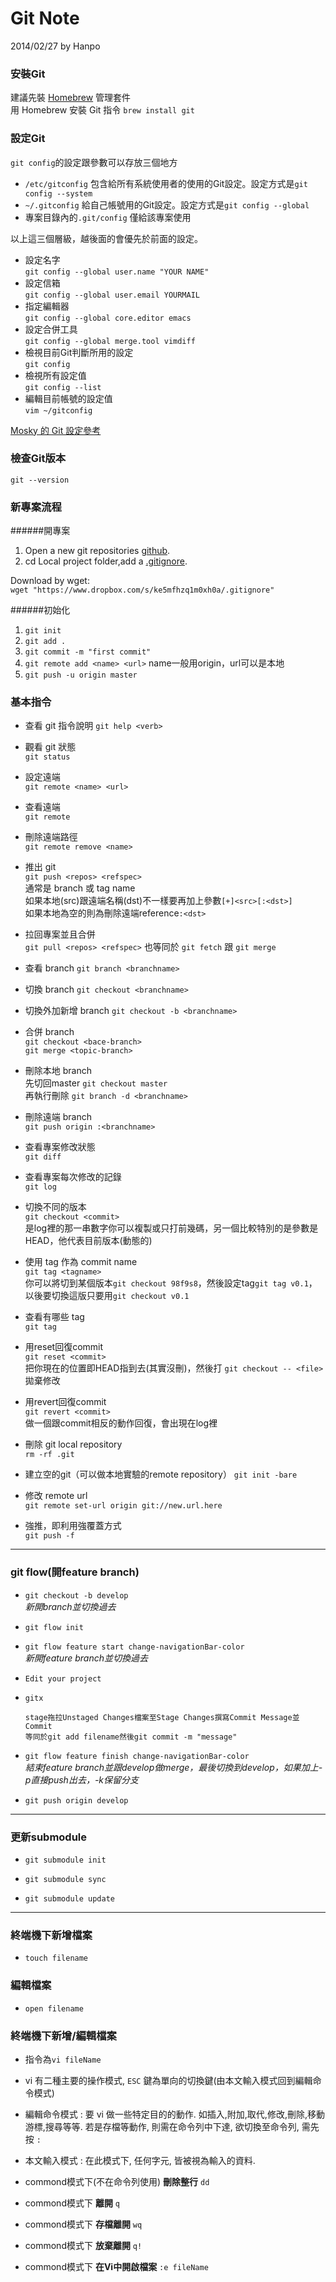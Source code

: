 # Git Note

2014/02/27 by Hanpo 

### 安裝Git

建議先裝 [Homebrew](http://brew.sh/) 管理套件  
用 Homebrew 安裝 Git 指令 `brew install git`

### 設定Git

`git config`的設定跟參數可以存放三個地方  

* `/etc/gitconfig` 包含給所有系統使用者的使用的Git設定。設定方式是`git config --system`  
* `~/.gitconfig` 給自己帳號用的Git設定。設定方式是`git config --global` 
* 專案目錄內的`.git/config` 僅給該專案使用

以上這三個層級，越後面的會優先於前面的設定。

* 設定名字  
`git config --global user.name "YOUR NAME"`  
* 設定信箱  
`git config --global user.email YOURMAIL`  
* 指定編輯器  
`git config --global core.editor emacs`  
* 設定合併工具  
`git config --global merge.tool vimdiff`  
* 檢視目前Git判斷所用的設定  
`git config`  
* 檢視所有設定值  
`git config --list`  
* 編輯目前帳號的設定值  
`vim ~/gitconfig`    
  
[Mosky 的 Git 設定參考](http://j.mp/mosky-gitconfig)


### 檢查Git版本

`git --version` 

### 新專案流程

######開專案

1. Open a new git repositories [github](https://github.com/).  
2. cd Local project folder,add a [.gitignore](https://github.com/github/gitignore/blob/master/Objective-C.gitignore). 

Download by wget:  
`wget "https://www.dropbox.com/s/ke5mfhzq1m0xh0a/.gitignore"`

######初始化

1. `git init`
2. `git add .`  
3. `git commit -m "first commit"`  
4. `git remote add <name> <url>` name一般用origin，url可以是本地
5. `git push -u origin master`

### 基本指令
* 查看 git 指令說明 
`git help <verb>`  

* 觀看 git 狀態  
`git status`  

* 設定遠端  
`git remote <name> <url>`

* 查看遠端  
`git remote`

* 刪除遠端路徑  
`git remote remove <name>`

* 推出 git  
`git push <repos> <refspec>`  
<refspec> 通常是 branch 或 tag name  
如果本地(src)跟遠端名稱(dst)不一樣要再加上參數`[+]<src>[:<dst>]`  
如果本地為空的則為刪除遠端reference`:<dst>`

* 拉回專案並且合併   
`git pull <repos> <refspec>` 也等同於 `git fetch` 跟 `git merge`

* 查看 branch
`git branch <branchname>`

* 切換 branch
`git checkout <branchname>`

* 切換外加新增 branch
`git checkout -b <branchname>`

* 合併 branch  
`git checkout <bace-branch>`  
`git merge <topic-branch>`  

* 刪除本地 branch  
先切回master `git checkout master`  
再執行刪除 `git branch -d <branchname>`  

* 刪除遠端 branch  
`git push origin :<branchname>` 

* 查看專案修改狀態  
`git diff` 

* 查看專案每次修改的記錄  
`git log` 

* 切換不同的版本  
`git checkout <commit>`  
<commit>是log裡的那一串數字你可以複製或只打前幾碼，另一個比較特別的是參數是HEAD，他代表目前版本(動態的)

* 使用 tag 作為 commit name  
`git tag <tagname>`  
你可以將切到某個版本`git checkout 98f9s8`，然後設定tag`git tag v0.1`，以後要切換這版只要用`git checkout v0.1`  

* 查看有哪些 tag  
`git tag` 

* 用reset回復commit  
`git reset <commit>`  
把你現在的位置即HEAD指到<commit>去(其實沒刪)，然後打 `git checkout -- <file>` 拋棄修改  
 
* 用revert回復commit  
`git revert <commit>`  
做一個跟commit相反的動作回復，會出現在log裡

* 刪除 git local repository  
`rm -rf .git`

* 建立空的git（可以做本地實驗的remote repository） 
`git init -bare`

* 修改 remote url  
`git remote set-url origin git://new.url.here`

* 強推，即利用強覆蓋方式  
`git push -f`

- - -

### git flow(開feature branch)
  
* `git checkout -b develop`  
*新開branch並切換過去* 
  
* `git flow init`  
  
* `git flow feature start change-navigationBar-color`  
*新開feature branch並切換過去*  

* `Edit your project`

* `gitx`

      stage拖拉Unstaged Changes檔案至Stage Changes撰寫Commit Message並Commit
      等同於git add filename然後git commit -m "message"
  
* `git flow feature finish change-navigationBar-color`  
*結束feature branch並跟develop做merge，最後切換到develop，如果加上-p直接push出去，-k保留分支*  
  
* `git push origin develop`  

- - -

### 更新submodule

* `git submodule init` 

* `git submodule sync` 

* `git submodule update` 

- - -

### 終端機下新增檔案

* `touch filename`

### 編輯檔案

* `open filename`

### 終端機下新增/編輯檔案

* 指令為`vi fileName`

* vi 有二種主要的操作模式, `ESC` 鍵為單向的切換鍵(由本文輸入模式回到編輯命令模式)

* 編輯命令模式 : 要 vi 做一些特定目的的動作. 如插入,附加,取代,修改,刪除,移動游標,搜尋等等. 若是存檔等動作, 則需在命令列中下達, 欲切換至命令列, 需先按 `:`

* 本文輸入模式 : 在此模式下, 任何字元, 皆被視為輸入的資料.

* commond模式下(不在命令列使用) **刪除整行** `dd` 

* commond模式下 **離開** `q`

* commond模式下 **存檔離開** `wq`

* commond模式下 **放棄離開** `q!`

* commond模式下 **在Vi中開啟檔案** `:e fileName`

